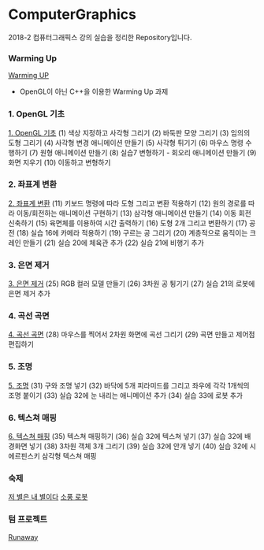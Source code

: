 # ComputerGraphics
2018-2 컴퓨터그래픽스 강의 실습을 정리한 Repository입니다.

### Warming Up
[Warming UP](https://github.com/hajeongyeon/ComputerGraphics/tree/master/Warming%20Up)
- OpenGL이 아닌 C++을 이용한 Warming Up 과제

### 1. OpenGL 기초
[1. OpenGL 기초](https://github.com/hajeongyeon/ComputerGraphics/tree/master/1.%20OpenGL%20%EA%B8%B0%EC%B4%88)
(1) 색상 지정하고 사각형 그리기
(2) 바둑판 모양 그리기
(3) 임의의 도형 그리기
(4) 사각형 변경 애니메이션 만들기
(5) 사각형 튀기기
(6) 마우스 명령 수행하기
(7) 원형 애니메이션 만들기
(8) 실습7 변형하기 - 회오리 애니메이션 만들기
(9) 화면 지우기
(10) 이동하고 변형하기

### 2. 좌표계 변환
[2. 좌표계 변환](https://github.com/hajeongyeon/ComputerGraphics/tree/master/2.%20%EC%A2%8C%ED%91%9C%EA%B3%84%20%EB%B3%80%ED%99%98)
(11) 키보드 명령에 따라 도형 그리고 변환 적용하기
(12) 원의 경로를 따라 이동/회전하는 애니메이션 구현하기
(13) 삼각형 애니메이션 만들기
(14) 이동 회전 신축하기
(15) 육면체를 이용하여 시간 출력하기
(16) 도형 2개 그리고 변환하기
(17) 공전
(18) 실습 16에 카메라 적용하기
(19) 구르는 공 그리기
(20) 계층적으로 움직이는 크레인 만들기
(21) 실습 20에 체육관 추가
(22) 실습 21에 비행기 추가

### 3. 은면 제거
[3. 은면 제거](https://github.com/hajeongyeon/ComputerGraphics/tree/master/3.%20%EC%9D%80%EB%A9%B4%20%EC%A0%9C%EA%B1%B0)
(25) RGB 컬러 모델 만들기
(26) 3차원 공 튕기기
(27) 실습 21의 로봇에 은면 제거 추가

### 4. 곡선 곡면
[4. 곡선 곡면](https://github.com/hajeongyeon/ComputerGraphics/tree/master/4.%20%EA%B3%A1%EC%84%A0%20%EA%B3%A1%EB%A9%B4)
(28) 마우스를 찍어서 2차원 화면에 곡선 그리기
(29) 곡면 만들고 제어점 편집하기

### 5. 조명
[5. 조명](https://github.com/hajeongyeon/ComputerGraphics/tree/master/5.%20%EC%A1%B0%EB%AA%85)
(31) 구와 조명 넣기
(32) 바닥에 5개 피라미드를 그리고 좌우에 각각 1개씩의 조명 붙이기
(33) 실습 32에 눈 내리는 애니메이션 추가
(34) 실습 33에 로봇 추가

### 6. 텍스쳐 매핑
[6. 텍스쳐 매핑](https://github.com/hajeongyeon/ComputerGraphics/tree/master/6.%20%ED%85%8D%EC%8A%A4%EC%B3%90%20%EB%A7%A4%ED%95%91)
(35) 텍스쳐 매핑하기
(36) 실습 32에 텍스쳐 넣기
(37) 실습 32에 배경화면 넣기
(38) 3차원 객체 3개 그리기
(39) 실습 32에 안개 넣기
(40) 실습 32에 시에르핀스키 삼각형 텍스쳐 매핑

### 숙제
[저 별은 내 별이다](https://github.com/hajeongyeon/ComputerGraphics/tree/master/%EC%88%99%EC%A0%9C/1.%20%EC%A0%80%20%EB%B3%84%EC%9D%80%20%EB%82%B4%20%EB%B3%84%EC%9D%B4%EB%8B%A4)
[소풍 로봇](https://github.com/hajeongyeon/ComputerGraphics/tree/master/%EC%88%99%EC%A0%9C/2.%20%EC%86%8C%ED%92%8D%20%EB%A1%9C%EB%B4%87)

### 텀 프로젝트
[Runaway](https://github.com/leehyerin/2018_Runnerway)
